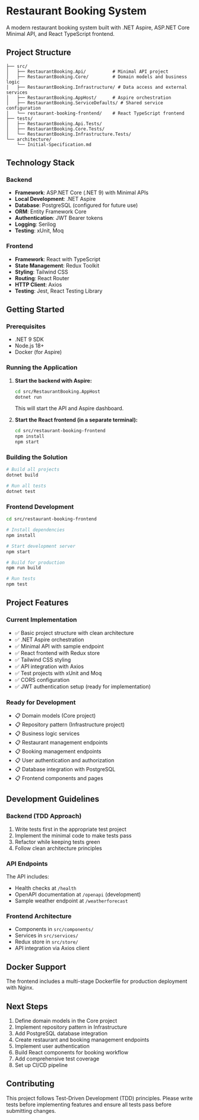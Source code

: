 # Restaurant Booking System

A modern restaurant booking system built with .NET Aspire, ASP.NET Core Minimal API, and React TypeScript frontend.

## Project Structure

```
├── src/
│   ├── RestaurantBooking.Api/          # Minimal API project
│   ├── RestaurantBooking.Core/         # Domain models and business logic
│   ├── RestaurantBooking.Infrastructure/ # Data access and external services
│   ├── RestaurantBooking.AppHost/      # Aspire orchestration
│   ├── RestaurantBooking.ServiceDefaults/ # Shared service configuration
│   └── restaurant-booking-frontend/    # React TypeScript frontend
├── tests/
│   ├── RestaurantBooking.Api.Tests/
│   ├── RestaurantBooking.Core.Tests/
│   └── RestaurantBooking.Infrastructure.Tests/
└── architecture/
    └── Initial-Specification.md
```

## Technology Stack

### Backend
- **Framework**: ASP.NET Core (.NET 9) with Minimal APIs
- **Local Development**: .NET Aspire
- **Database**: PostgreSQL (configured for future use)
- **ORM**: Entity Framework Core
- **Authentication**: JWT Bearer tokens
- **Logging**: Serilog
- **Testing**: xUnit, Moq

### Frontend
- **Framework**: React with TypeScript
- **State Management**: Redux Toolkit
- **Styling**: Tailwind CSS
- **Routing**: React Router
- **HTTP Client**: Axios
- **Testing**: Jest, React Testing Library

## Getting Started

### Prerequisites
- .NET 9 SDK
- Node.js 18+
- Docker (for Aspire)

### Running the Application

1. **Start the backend with Aspire:**
   ```bash
   cd src/RestaurantBooking.AppHost
   dotnet run
   ```
   This will start the API and Aspire dashboard.

2. **Start the React frontend (in a separate terminal):**
   ```bash
   cd src/restaurant-booking-frontend
   npm install
   npm start
   ```

### Building the Solution

```bash
# Build all projects
dotnet build

# Run all tests
dotnet test
```

### Frontend Development

```bash
cd src/restaurant-booking-frontend

# Install dependencies
npm install

# Start development server
npm start

# Build for production
npm run build

# Run tests
npm test
```

## Project Features

### Current Implementation
- ✅ Basic project structure with clean architecture
- ✅ .NET Aspire orchestration
- ✅ Minimal API with sample endpoint
- ✅ React frontend with Redux store
- ✅ Tailwind CSS styling
- ✅ API integration with Axios
- ✅ Test projects with xUnit and Moq
- ✅ CORS configuration
- ✅ JWT authentication setup (ready for implementation)

### Ready for Development
- 📋 Domain models (Core project)
- 📋 Repository pattern (Infrastructure project)
- 📋 Business logic services
- 📋 Restaurant management endpoints
- 📋 Booking management endpoints
- 📋 User authentication and authorization
- 📋 Database integration with PostgreSQL
- 📋 Frontend components and pages

## Development Guidelines

### Backend (TDD Approach)
1. Write tests first in the appropriate test project
2. Implement the minimal code to make tests pass
3. Refactor while keeping tests green
4. Follow clean architecture principles

### API Endpoints
The API includes:
- Health checks at `/health`
- OpenAPI documentation at `/openapi` (development)
- Sample weather endpoint at `/weatherforecast`

### Frontend Architecture
- Components in `src/components/`
- Services in `src/services/`
- Redux store in `src/store/`
- API integration via Axios client

## Docker Support

The frontend includes a multi-stage Dockerfile for production deployment with Nginx.

## Next Steps

1. Define domain models in the Core project
2. Implement repository pattern in Infrastructure
3. Add PostgreSQL database integration
4. Create restaurant and booking management endpoints
5. Implement user authentication
6. Build React components for booking workflow
7. Add comprehensive test coverage
8. Set up CI/CD pipeline

## Contributing

This project follows Test-Driven Development (TDD) principles. Please write tests before implementing features and ensure all tests pass before submitting changes.
